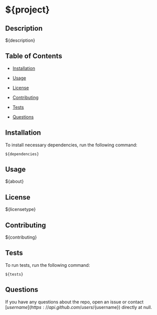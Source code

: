 # ${project}

## Description

${description}
        
## Table of Contents
        
* [Installation](#installation)
        
* [Usage](#usage)
        
* [License](#license)
        
* [Contributing](#contributing)
        
* [Tests](#tests)
        
* [Questions](#questions)
        
## Installation
        
To install necessary dependencies, run the following command:
        
```
${dependencies}
```
        
## Usage

${about}
        
## License

${licensetype}
        
## Contributing
        
${contributing}

## Tests
        
To run tests, run the following command:
        
```
${tests}
```
        
## Questions
        
If you have any questions about the repo, open an issue or contact [${username}](https://api.github.com/users/${username}) directly at null.